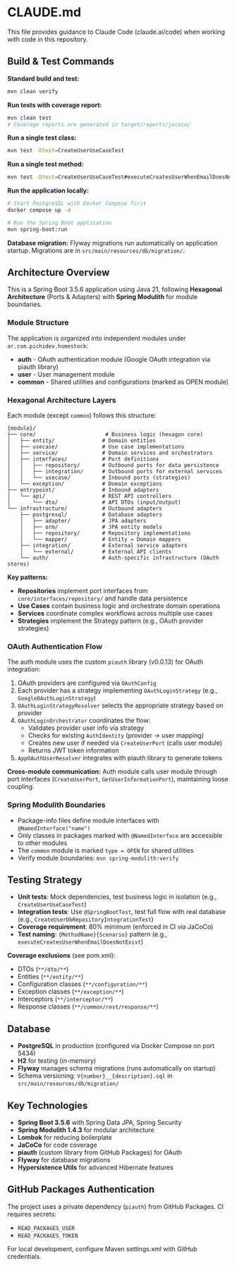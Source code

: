 # CLAUDE.md

This file provides guidance to Claude Code (claude.ai/code) when working with code in this repository.

## Build & Test Commands

**Standard build and test:**
```bash
mvn clean verify
```

**Run tests with coverage report:**
```bash
mvn clean test
# Coverage reports are generated in target/reports/jacoco/
```

**Run a single test class:**
```bash
mvn test -Dtest=CreateUserUseCaseTest
```

**Run a single test method:**
```bash
mvn test -Dtest=CreateUserUseCaseTest#executeCreatesUserWhenEmailDoesNotExist
```

**Run the application locally:**
```bash
# Start PostgreSQL with Docker Compose first
docker compose up -d

# Run the Spring Boot application
mvn spring-boot:run
```

**Database migration:**
Flyway migrations run automatically on application startup. Migrations are in `src/main/resources/db/migration/`.

## Architecture Overview

This is a Spring Boot 3.5.6 application using Java 21, following **Hexagonal Architecture** (Ports & Adapters) with **Spring Modulith** for module boundaries.

### Module Structure

The application is organized into independent modules under `ar.com.pichidev.homestock`:

- **auth** - OAuth authentication module (Google OAuth integration via piauth library)
- **user** - User management module
- **common** - Shared utilities and configurations (marked as OPEN module)

### Hexagonal Architecture Layers

Each module (except `common`) follows this structure:

```
{module}/
├── core/                      # Business logic (hexagon core)
│   ├── entity/               # Domain entities
│   ├── usecase/              # Use case implementations
│   ├── service/              # Domain services and orchestrators
│   ├── interfaces/           # Port definitions
│   │   ├── repository/       # Outbound ports for data persistence
│   │   ├── integration/      # Outbound ports for external services
│   │   └── usecase/          # Inbound ports (strategies)
│   └── exception/            # Domain exceptions
├── entrypoint/               # Inbound adapters
│   └── api/                  # REST API controllers
│       └── dto/              # API DTOs (input/output)
└── infrastructure/           # Outbound adapters
    ├── postgresql/           # Database adapters
    │   ├── adapter/          # JPA adapters
    │   ├── orm/              # JPA entity models
    │   ├── repository/       # Repository implementations
    │   └── mapper/           # Entity ↔ Domain mappers
    ├── integration/          # External service adapters
    │   └── external/         # External API clients
    └── auth/                 # Auth-specific infrastructure (OAuth stores)
```

**Key patterns:**
- **Repositories** implement port interfaces from `core/interfaces/repository/` and handle data persistence
- **Use Cases** contain business logic and orchestrate domain operations
- **Services** coordinate complex workflows across multiple use cases
- **Strategies** implement the Strategy pattern (e.g., OAuth provider strategies)

### OAuth Authentication Flow

The auth module uses the custom `piauth` library (v0.0.13) for OAuth integration:

1. OAuth providers are configured via `OAuthConfig`
2. Each provider has a strategy implementing `OAuthLoginStrategy` (e.g., `GoogleOAuthLoginStrategy`)
3. `OAuthLoginStrategyResolver` selects the appropriate strategy based on provider
4. `OAuthLoginOrchestrator` coordinates the flow:
   - Validates provider user info via strategy
   - Checks for existing `AuthIdentity` (provider → user mapping)
   - Creates new user if needed via `CreateUserPort` (calls user module)
   - Returns JWT token information
5. `AppOAuthUserResolver` integrates with piauth library to generate tokens

**Cross-module communication:** Auth module calls user module through port interfaces (`CreateUserPort`, `GetUserInformationPort`), maintaining loose coupling.

### Spring Modulith Boundaries

- Package-info files define module interfaces with `@NamedInterface("name")`
- Only classes in packages marked with `@NamedInterface` are accessible to other modules
- The `common` module is marked `type = OPEN` for shared utilities
- Verify module boundaries: `mvn spring-modulith:verify`

## Testing Strategy

- **Unit tests**: Mock dependencies, test business logic in isolation (e.g., `CreateUserUseCaseTest`)
- **Integration tests**: Use `@SpringBootTest`, test full flow with real database (e.g., `CreateUserDbRepositoryIntegrationTest`)
- **Coverage requirement**: 80% minimum (enforced in CI via JaCoCo)
- **Test naming**: `{MethodName}{Scenario}` pattern (e.g., `executeCreatesUserWhenEmailDoesNotExist`)

**Coverage exclusions** (see pom.xml):
- DTOs (`**/dto/**`)
- Entities (`**/entity/**`)
- Configuration classes (`**/configuration/**`)
- Exception classes (`**/exception/**`)
- Interceptors (`**/interceptor/**`)
- Response classes (`**/common/rest/response/**`)

## Database

- **PostgreSQL** in production (configured via Docker Compose on port 5434)
- **H2** for testing (in-memory)
- **Flyway** manages schema migrations (runs automatically on startup)
- Schema versioning: `V{number}__{description}.sql` in `src/main/resources/db/migration/`

## Key Technologies

- **Spring Boot 3.5.6** with Spring Data JPA, Spring Security
- **Spring Modulith 1.4.3** for modular architecture
- **Lombok** for reducing boilerplate
- **JaCoCo** for code coverage
- **piauth** (custom library from GitHub Packages) for OAuth
- **Flyway** for database migrations
- **Hypersistence Utils** for advanced Hibernate features

## GitHub Packages Authentication

The project uses a private dependency (`piauth`) from GitHub Packages. CI requires secrets:
- `READ_PACKAGES_USER`
- `READ_PACKAGES_TOKEN`

For local development, configure Maven settings.xml with GitHub credentials.